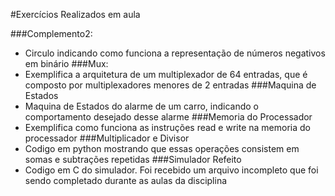 #Exercícios Realizados em aula

###Complemento2:
  - Circulo indicando como funciona a representação de números negativos em binário
###Mux:
  - Exemplifica a arquitetura de um multiplexador de 64 entradas, que é composto por multiplexadores menores de 2 entradas
###Maquina de Estados
  - Maquina de Estados do alarme de um carro, indicando o comportamento desejado desse alarme
###Memoria do Processador
  - Exemplifica como funciona as instruções read e write na memoria do processador
###Multiplicador e Divisor
  - Codigo em python mostrando que essas operações consistem em somas e subtrações repetidas
###Simulador Refeito
  - Codigo em C do simulador. Foi recebido um arquivo incompleto que foi sendo completado durante as aulas da disciplina
